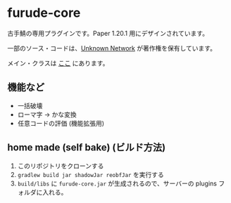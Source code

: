 # furude-core
古手鯖の専用プラグインです。Paper 1.20.1 用にデザインされています。

一部のソース・コードは、[Unknown Network](https://mc-unknown.net/) が著作権を保有しています。

メイン・クラスは [ここ](https://github.com/ryuuta0217/furude-core/blob/main/src/main/java/com/ryuuta0217/furude/FurudeCore.java) にあります。

## 機能など
* 一括破壊
* ローマ字 -> かな変換
* 任意コードの評価 (機能拡張用)

## home made (self bake) (ビルド方法)
1. このリポジトリをクローンする
2. `gradlew build jar shadowJar reobfJar` を実行する
3. `build/libs` に `furude-core.jar` が生成されるので、サーバーの plugins フォルダに入れる。